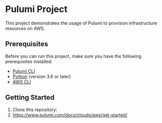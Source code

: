 # Pulumi Project

This project demonstrates the usage of Pulumi to provision infrastructure resources on AWS.

## Prerequisites

Before you can run this project, make sure you have the following prerequisites installed:

- [Pulumi CLI](https://www.pulumi.com/docs/get-started/install/)
- [Python](https://www.python.org/downloads/) (version 3.6 or later)
- [AWS CLI](https://aws.amazon.com/cli/)

## Getting Started

1. Clone this repository:
2. https://www.pulumi.com/docs/clouds/aws/get-started/